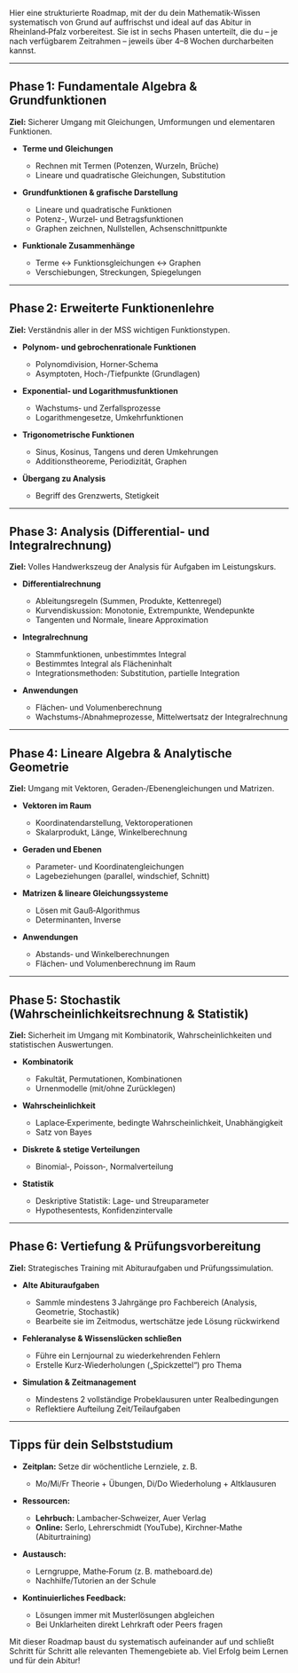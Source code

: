 Hier eine strukturierte Roadmap, mit der du dein Mathematik‑Wissen systematisch von Grund auf auffrischst und ideal auf das Abitur in Rheinland‑Pfalz vorbereitest. Sie ist in sechs Phasen unterteilt, die du – je nach verfügbarem Zeitrahmen – jeweils über 4–8 Wochen durcharbeiten kannst.

---

## Phase 1: Fundamentale Algebra & Grundfunktionen

**Ziel:** Sicherer Umgang mit Gleichungen, Umformungen und elementaren Funktionen.

* **Terme und Gleichungen**

  * Rechnen mit Termen (Potenzen, Wurzeln, Brüche)
  * Lineare und quadratische Gleichungen, Substitution
* **Grundfunktionen & grafische Darstellung**

  * Lineare und quadratische Funktionen
  * Potenz-, Wurzel‐ und Betragsfunktionen
  * Graphen zeichnen, Nullstellen, Achsenschnittpunkte
* **Funktionale Zusammenhänge**

  * Terme ↔ Funktionsgleichungen ↔ Graphen
  * Verschiebungen, Streckungen, Spiegelungen

---

## Phase 2: Erweiterte Funktionenlehre

**Ziel:** Verständnis aller in der MSS wichtigen Funktionstypen.

* **Polynom‐ und gebrochen­rationale Funktionen**

  * Polynomdivision, Horner‐Schema
  * Asymptoten, Hoch-/Tiefpunkte (Grundlagen)
* **Exponential‑ und Logarithmus­funktionen**

  * Wachstums‑ und Zerfallsprozesse
  * Logarithmengesetze, Umkehrfunktionen
* **Trigonometrische Funktionen**

  * Sinus, Kosinus, Tangens und deren Umkehrungen
  * Additionstheoreme, Periodizität, Graphen
* **Übergang zu Analysis**

  * Begriff des Grenzwerts, Stetigkeit

---

## Phase 3: Analysis (Differential‐ und Integralrechnung)

**Ziel:** Volles Handwerkszeug der Analysis für Aufgaben im Leistungskurs.

* **Differentialrechnung**

  * Ableitungsregeln (Summen, Produkte, Kettenregel)
  * Kurvendiskussion: Monotonie, Extrempunkte, Wendepunkte
  * Tangenten und Normale, lineare Approximation
* **Integralrechnung**

  * Stammfunktionen, unbestimmtes Integral
  * Bestimmtes Integral als Flächeninhalt
  * Integrationsmethoden: Substitution, partielle Integration
* **Anwendungen**

  * Flächen‐ und Volumenberechnung
  * Wachstums‐/Abnahmeprozesse, Mittelwertsatz der Integralrechnung

---

## Phase 4: Lineare Algebra & Analytische Geometrie

**Ziel:** Umgang mit Vektoren, Geraden‐/Ebenengleichungen und Matrizen.

* **Vektoren im Raum**

  * Koordinatendarstellung, Vektoroperationen
  * Skalar­produkt, Länge, Winkelberechnung
* **Geraden und Ebenen**

  * Parameter‐ und Koordinatengleichungen
  * Lagebeziehungen (parallel, windschief, Schnitt)
* **Matrizen & lineare Gleichungssysteme**

  * Lösen mit Gauß‐Algorithmus
  * Determinanten, Inverse
* **Anwendungen**

  * Abstands‑ und Winkelberechnungen
  * Flächen‑ und Volumenberechnung im Raum

---

## Phase 5: Stochastik (Wahrscheinlichkeitsrechnung & Statistik)

**Ziel:** Sicherheit im Umgang mit Kombinatorik, Wahrscheinlichkeiten und statistischen Auswertungen.

* **Kombinatorik**

  * Fakultät, Permutationen, Kombinationen
  * Urnenmodelle (mit/ohne Zurücklegen)
* **Wahrscheinlichkeit**

  * Laplace‐Experimente, bedingte Wahrscheinlichkeit, Unabhängigkeit
  * Satz von Bayes
* **Diskrete & stetige Verteilungen**

  * Binomial‑, Poisson‑, Normalverteilung
* **Statistik**

  * Deskriptive Statistik: Lage‑ und Streuparameter
  * Hypothesentests, Konfidenzintervalle

---

## Phase 6: Vertiefung & Prüfungsvorbereitung

**Ziel:** Strategisches Training mit Abituraufgaben und Prüfungssimulation.

* **Alte Abituraufgaben**

  * Sammle mindestens 3 Jahrgänge pro Fachbereich (Analysis, Geometrie, Stochastik)
  * Bearbeite sie im Zeit­modus, wertschätze jede Lösung rückwirkend
* **Fehleranalyse & Wissenslücken schließen**

  * Führe ein Lernjournal zu wiederkehrenden Fehlern
  * Erstelle Kurz‑Wiederholungen („Spickzettel“) pro Thema
* **Simulation & Zeitmanagement**

  * Mindestens 2 vollständige Probeklausuren unter Realbedingungen
  * Reflektiere Aufteilung Zeit/Teilaufgaben

---

## Tipps für dein Selbststudium

* **Zeitplan:** Setze dir wöchentliche Lernziele, z. B.

  * Mo/Mi/Fr Theorie + Übungen, Di/Do Wiederholung + Altklausuren
* **Ressourcen:**

  * **Lehrbuch:** Lambacher‑Schweizer, Auer Verlag
  * **Online:** Serlo, Lehrerschmidt (YouTube), Kirchner‑Mathe (Abiturtraining)
* **Austausch:**

  * Lerngruppe, Mathe‑Forum (z. B. matheboard.de)
  * Nachhilfe/Tutorien an der Schule
* **Kontinuierliches Feedback:**

  * Lösungen immer mit Musterlösungen abgleichen
  * Bei Unklarheiten direkt Lehrkraft oder Peers fragen

Mit dieser Roadmap baust du systematisch aufeinander auf und schließt Schritt für Schritt alle relevanten Themengebiete ab. Viel Erfolg beim Lernen und für dein Abitur!
